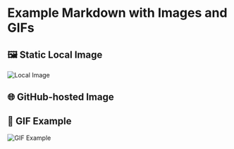 # Example Markdown with Images and GIFs

## 🖼️ Static Local Image
![Local Image](./static/img/logo.svg)

## 🌐 GitHub-hosted Image

## 🎥 GIF Example
![GIF Example](https://media.giphy.com/media/26AHONQ79FdWZhAI0/giphy.gif)

